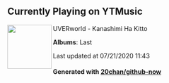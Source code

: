 ## Currently Playing on YTMusic

[<img align="left" width="100" src="https://lh3.googleusercontent.com/Wm1IqlM0Oo0EfSK7gTxI2HuoJFTgs33qEXs9kfT5RA8TSHHOlGF2BaPhzaEFjBd4E_sUcS7UhA35ZXog">](https://music.youtube.com/channel/UCvNGvMSDassu8fTA9Vwdzxg)

UVERworld - Kanashimi Ha Kitto

**Albums**: Last

Last updated at 07/21/2020 11:43

#### Generated with [20chan/github-now](https://github.com/20chan/github-now)


<!--
**20chan/20chan** is a ✨ _special_ ✨ repository because its `README.md` (this file) appears on your GitHub profile.

Here are some ideas to get you started:

- 🔭 I’m currently working on ...
- 🌱 I’m currently learning ...
- 👯 I’m looking to collaborate on ...
- 🤔 I’m looking for help with ...
- 💬 Ask me about ...
- 📫 How to reach me: ...
- 😄 Pronouns: ...
- ⚡ Fun fact: ...
-->
